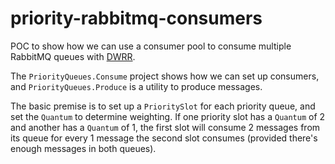 # priority-rabbitmq-consumers

POC to show how we can use a consumer pool to consume multiple RabbitMQ queues with [DWRR](https://en.wikipedia.org/wiki/Deficit_round_robin).

The `PriorityQueues.Consume` project shows how we can set up consumers, and `PriorityQueues.Produce` is a utility to produce messages.

The basic premise is to set up a `PrioritySlot` for each priority queue, and set the `Quantum` to determine weighting. If one priority slot has a `Quantum` of 2 and another has a `Quantum` of 1, the first slot will consume 2 messages from its queue for every 1 message the second slot consumes (provided there's enough messages in both queues).
